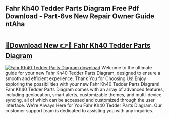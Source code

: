 ## Fahr Kh40 Tedder Parts Diagram Free Pdf Download - Part-6vs New Repair Owner Guide ntAha

# <h2><a href="http://dfolkc.blite.top/?on=Fahr+Kh40+Tedder+Parts+Diagram">🔗Download New 👉🔴 Fahr Kh40 Tedder Parts Diagram</a></h2>

[![Fahr Kh40 Tedder Parts Diagram download](https://i.imgur.com/lujVjoI.png)](http://dfolkc.blite.top/?on=Fahr+Kh40+Tedder+Parts+Diagram)
Welcome to the ultimate guide for your new Fahr Kh40 Tedder Parts Diagram, designed to ensure a smooth and efficient experience. Thank You for Choosing Us! Enjoy exploring the possibilities with your new Fahr Kh40 Tedder Parts Diagram! Fahr Kh40 Tedder Parts Diagram comes with an array of advanced features, including geolocation, smart alerts, customizable themes, and multi-device syncing, all of which can be accessed and customized through the user interface. We're Always Here for You Fahr Kh40 Tedder Parts Diagram. Our customer support team is dedicated to assisting you with any inquiries.
